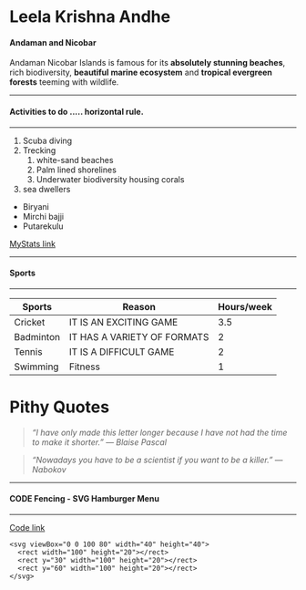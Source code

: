 # Leela Krishna Andhe
#### Andaman and Nicobar
Andaman Nicobar Islands is famous for its **absolutely stunning beaches**, rich biodiversity, **beautiful marine ecosystem** and **tropical evergreen forests** teeming with wildlife.
***
#### Activities to do .....  horizontal rule.
***
1. Scuba diving
2. Trecking
    1. white-sand beaches
    2. Palm lined shorelines
    3. Underwater biodiversity housing corals
3. sea dwellers

* Biryani
* Mirchi bajji
* Putarekulu

[MyStats link](https://github.com/LeelaKrishna97/my2-Andhe/blob/main/MyStats.md)
***
#### Sports
***
| Sports | Reason | Hours/week |
|--------|--------|------------|
|Cricket|IT IS AN EXCITING GAME|3.5|
|Badminton|IT HAS A VARIETY OF FORMATS|2|
|Tennis|IT IS A DIFFICULT GAME|2|
|Swimming|Fitness|1|

# Pithy Quotes
> *“I have only made this letter longer because I have not had the time to make it shorter.”*
>  ― *Blaise Pascal*

> *“Nowadays you have to be a scientist if you want to be a killer.”*
>  ― *Nabokov*
***
#### CODE Fencing - SVG Hamburger Menu
***
[Code link](https://css-tricks.com/snippets/svg/svg-hamburger-menu/)
```
<svg viewBox="0 0 100 80" width="40" height="40">
  <rect width="100" height="20"></rect>
  <rect y="30" width="100" height="20"></rect>
  <rect y="60" width="100" height="20"></rect>
</svg>
```